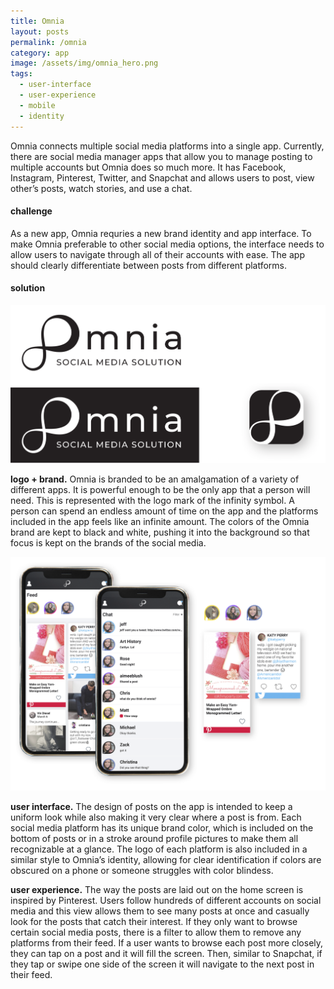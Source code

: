 ```yaml
---
title: Omnia
layout: posts
permalink: /omnia
category: app
image: /assets/img/omnia_hero.png
tags:
  - user-interface
  - user-experience
  - mobile
  - identity
---
```

Omnia connects multiple social media platforms into a single app. Currently, there are social media manager apps that allow you to manage posting to multiple accounts but Omnia does so much more. It has Facebook, Instagram, Pinterest, Twitter, and Snapchat and allows users to post, view other’s posts, watch stories, and use a chat.

#### challenge

As a new app, Omnia requries a new brand identity and app interface. To make Omnia preferable to other social media options, the interface needs to allow users to navigate through all of their accounts with ease. The app should clearly differentiate between posts from different platforms.

#### solution

![](assets\img\omnia_logo.png)

**logo + brand.** Omnia is branded to be an amalgamation of a variety of different apps. It is powerful enough to be the only app that a person will need. This is represented with the logo mark of the infinity symbol. A person can spend an endless amount of time on the app and the platforms included in the app feels like an infinite amount. The colors of the Omnia brand are kept to black and white, pushing it into the background so that focus is kept on the brands of the social media.

![](assets\img\omnia_ui.png)

**user interface.** The design of posts on the app is intended to keep a uniform look while also making it very clear where a post is from. Each social media platform has its unique brand color, which is included on the bottom of posts or in a stroke around profile pictures to make them all recognizable at a glance. The logo of each platform is also included in a similar style to Omnia’s identity, allowing for clear identification if colors are obscured on a phone or someone struggles with color blindess.

**user experience.** The way the posts are laid out on the home screen is inspired by Pinterest. Users follow hundreds of different accounts on social media and this view allows them to see many posts at once and casually look for the posts that catch their interest. If they only want to browse certain social media posts, there is a filter to allow them to remove any platforms from their feed. If a user wants to browse each post more closely, they can tap on a post and it will fill the screen. Then, similar to Snapchat, if they tap or swipe one side of the screen it will navigate to the next post in their feed.